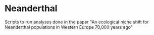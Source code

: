 # Neanderthal
Scripts to run analyses done in the paper "An ecological niche shift for Neanderthal populations in Western Europe 70,000 years ago"
